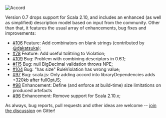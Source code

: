 ![Accord](https://raw.githubusercontent.com/wix/accord/master/assets/accord-logo-light.png?raw=1)

Version 0.7 drops support for Scala 2.10, and includes an enhanced (as well as simplified) description model based on input from the community. Other than that, it features the usual array of enhancements, bug fixes and improvements:

* [#106](https://github.com/wix/accord/pull/106) Feature: Add combinators on blank strings (contributed by [@dakatsuka](https://github.com/dakatsuka));
* [#78](https://github.com/wix/accord/issues/78) Feature: Add useful toString to Violation;
* [#109](https://github.com/wix/accord/issues/109) Bug: Problem with combining descriptors in 0.6.1;
* [#115](https://github.com/wix/accord/issues/115) Bug: null BigDecimal validation throws NPE;
* [#104](https://github.com/wix/accord/issues/104) Bug: "has size" RuleViolation has wrong value;
* [#97](https://github.com/wix/accord/issues/97) Bug: scala.js: Only adding accord into libraryDependencies adds +320kb after fullOptJS;
* [#98](https://github.com/wix/accord/issues/98) Enhancement: Define (and enforce at build-time) size limitations on produced artefacts
* [#96](https://github.com/wix/accord/issues/96) Enhancement: Remove support for Scala 2.10.x;

As always, bug reports, pull requests and other ideas are welcome -- [join the discussion](https://gitter.im/wix/accord?utm_source=share-link&utm_medium=link&utm_campaign=share-link) on Gitter!

